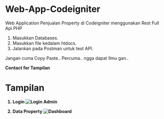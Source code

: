 # Web-App-Codeigniter
Web Application Penjualan Property di Codeigniter menggunakan Rest Full Api PHP

1. Masukkan Databases.
2. Masukkan file kedalam htdocs.
3. Jalankan pada Postman untuk test API.

Jangan cuma Copy Paste.. Percuma.. ngga dapat Ilmu gan..

<b>Contact for Tampilan
# Tampilan
1. Login
![Login Admin](https://user-images.githubusercontent.com/48319849/70864538-89b9fb80-1f85-11ea-9875-9ff0de253246.png)

2. Data Property
![Dashboard](https://user-images.githubusercontent.com/48319849/70864537-89b9fb80-1f85-11ea-8bee-f8f3d6939a87.png)

